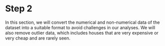 # Step 2

In this section, we will convert the numerical and non-numerical data of the dataset into a suitable format to avoid challenges in our analyses. We will also remove outlier data, which includes houses that are very expensive or very cheap and are rarely seen.
